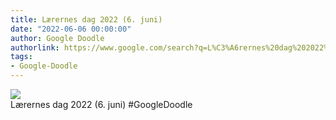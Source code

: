 ```yaml
---
title: Lærernes dag 2022 (6. juni)
date: "2022-06-06 00:00:00"
author: Google Doodle
authorlink: https://www.google.com/search?q=L%C3%A6rernes%20dag%202022%20(6.%20juni)
tags:
- Google-Doodle
---
```

<img src="https://www.google.com/logos/doodles/2022/teachers-day-2022-june-06-6753651837109434-law.gif" referrerpolicy="no-referrer"><br>Lærernes dag 2022 (6. juni) #GoogleDoodle